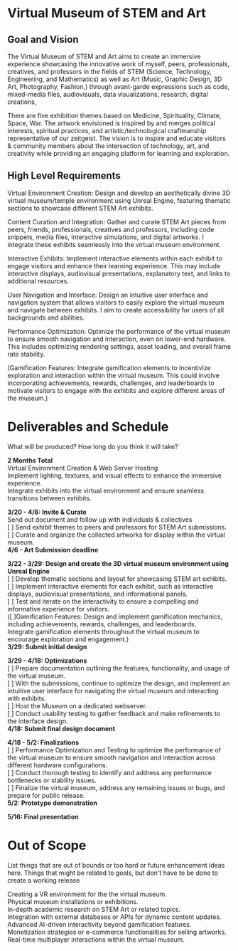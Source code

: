 # Virtual Museum of STEM and Art

## Goal and Vision 
  
The Virtual Museum of STEM and Art aims to create an immersive experience showcasing the innovative work of myself, peers, professionals, creatives, and professors in the fields of STEM (Science, Technology, Engineering, and Mathematics) as well as Art (Music, Graphic Design, 3D Art, Photography, Fashion,) through avant-garde expressions such as code, mixed-media files, audiovisuals, data visualizations, research, digital creations,

There are five exhibition themes based on Medicine, Spirituality, Climate, Space, War. The artwork envisioned is inspired by and merges political interests, spiritual practices, and artistic/technological craftmanship representative of our zeitgeist. The vision is to inspire and educate visitors & community members about the intersection of technology, art, and creativity while providing an engaging platform for learning and exploration.

## High Level Requirements
  
Virtual Environment Creation: Design and develop an aesthetically divine 3D virtual museum/temple environment using Unreal Engine, featuring thematic sections to showcase different STEM Art exhibits.

Content Curation and Integration: Gather and curate STEM Art pieces from peers, friends, professionals, creatives and professors, including code snippets, media files, interactive simulations, and digital artworks. I integrate these exhibits seamlessly into the virtual museum environment.

Interactive Exhibits: Implement interactive elements within each exhibit to engage visitors and enhance their learning experience. This may include interactive displays, audiovisual presentations, explanatory text, and links to additional resources.

User Navigation and Interface: Design an intuitive user interface and navigation system that allows visitors to easily explore the virtual museum and navigate between exhibits. I aim to create accessibility for users of all backgrounds and abilities.

Performance Optimization: Optimize the performance of the virtual museum to ensure smooth navigation and interaction, even on lower-end hardware. This includes optimizing rendering settings, asset loading, and overall frame rate stability.

(Gamification Features: Integrate gamification elements to incentivize exploration and interaction within the virtual museum. This could involve incorporating achievements, rewards, challenges, and leaderboards to motivate visitors to engage with the exhibits and explore different areas of the museum.)

# Deliverables and Schedule
What will be produced? How long do you think it will take?

**2 Months Total**  
Virtual Environment Creation & Web Server Hosting  
Implement lighting, textures, and visual effects to enhance the immersive experience.  
Integrate exhibits into the virtual environment and ensure seamless transitions between exhibits.

**3/20 - 4/6: Invite & Curate**     
Send out document and follow up with individuals & collectives  
[ ] Send exhibit themes to peers and professors for STEM Art submissions.   
[ ] Curate and organize the collected artworks for display within the virtual museum.  
**4/6 - Art Submission deadline** 

**3/22 - 3/29: Design and create the 3D virtual museum environment using Unreal Engine**    
[ ] Develop thematic sections and layout for showcasing STEM art exhibits.  
[ ] Implement interactive elements for each exhibit, such as interactive displays, audiovisual presentations, and informational panels.  
[ ] Test and iterate on the interactivity to ensure a compelling and informative experience for visitors.   
([ ]Gamification Features: Design and implement gamification mechanics, including achievements, rewards, challenges, and leaderboards.  
Integrate gamification elements throughout the virtual museum to encourage exploration and engagement.)  
**3/29: Submit initial design**    

**3/29 - 4/18: Optimizations**  
[ ] Prepare documentation outlining the features, functionality, and usage of the virtual museum.  
[ ] With the submissions, continue to optimize the design, and implement an intuitive user interface for navigating the virtual museum and interacting with exhibits.  
[ ] Host the Museum on a dedicated webserver.  
[ ] Conduct usability testing to gather feedback and make refinements to the interface design.   
**4/18: Submit final design document**   

**4/18 - 5/2: Finalizations**    
[ ] Performance Optimization and Testing to optimize the performance of the virtual museum to ensure smooth navigation and interaction across different hardware configurations.  
[ ] Conduct thorough testing to identify and address any performance bottlenecks or stability issues.  
[ ] Finalize the virtual museum, address any remaining issues or bugs, and prepare for public release.  
**5/2: Prototype demonstration**    

**5/16: Final presentation**    


# Out of Scope

List things that are out of bounds or too hard or future enhancement ideas here.
Things that might be related to goals, but don't have to be done to create a working release

Creating a VR environment for the the virtual museum.  
Physical museum installations or exhibitions.  
In-depth academic research on STEM Art or related topics.  
Integration with external databases or APIs for dynamic content updates.   
Advanced AI-driven interactivity beyond gamification features.  
Monetization strategies or e-commerce functionalities for selling artworks.  
Real-time multiplayer interactions within the virtual museum.  
